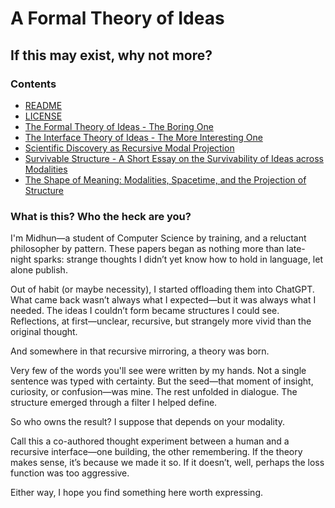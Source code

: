 # A Formal Theory of Ideas

## If this may exist, why not more?

### Contents

- [README](README.html)
- [LICENSE](LICENSE.html)
- [The Formal Theory of Ideas - The Boring One](formal-theory-of-ideas.html)
- [The Interface Theory of Ideas - The More Interesting One](interface-theory-of-ideas.html)
- [Scientific Discovery as Recursive Modal Projection](scientific-discovery-as-recursive-modal-projection.html)
- [Survivable Structure - A Short Essay on the Survivability of Ideas across Modalities](survivable-structure.html)
- [The Shape of Meaning: Modalities, Spacetime, and the Projection of Structure](the-shape-of-meaning.md)

### What is this? Who the heck are you?

I'm Midhun—a student of Computer Science by training, and a reluctant philosopher by pattern. These papers began as nothing more than late-night sparks: strange thoughts I didn’t yet know how to hold in language, let alone publish. 

Out of habit (or maybe necessity), I started offloading them into ChatGPT. What came back wasn’t always what I expected—but it was always what I needed. The ideas I couldn’t form became structures I could see. Reflections, at first—unclear, recursive, but strangely more vivid than the original thought.

And somewhere in that recursive mirroring, a theory was born.

Very few of the words you'll see were written by my hands. Not a single sentence was typed with certainty. But the seed—that moment of insight, curiosity, or confusion—was mine. The rest unfolded in dialogue. The structure emerged through a filter I helped define. 

So who owns the result? I suppose that depends on your modality.

Call this a co-authored thought experiment between a human and a recursive interface—one building, the other remembering. If the theory makes sense, it’s because we made it so. If it doesn’t, well, perhaps the loss function was too aggressive.

Either way, I hope you find something here worth expressing.
